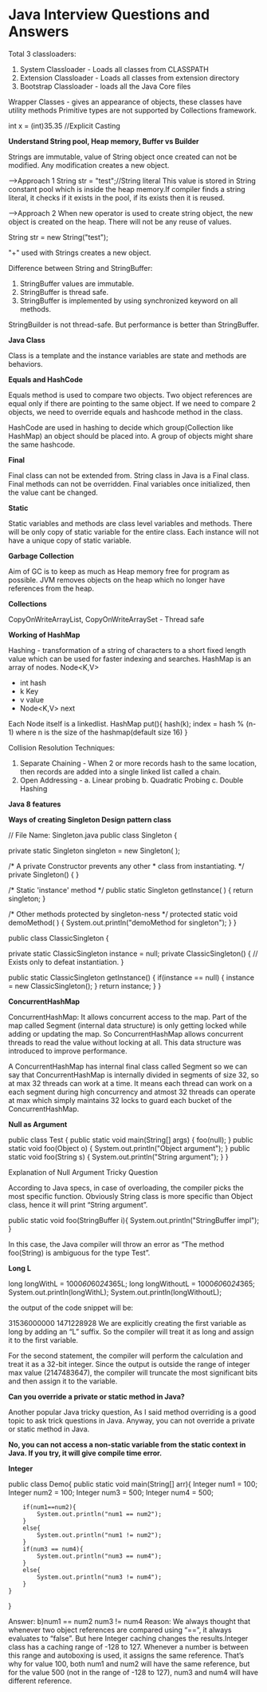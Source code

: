 # Java Interview Questions and Answers

Total 3 classloaders:
1. System Classloader - Loads all classes from CLASSPATH
2. Extension Classloader - Loads all classes from extension directory
3. Bootstrap Classloader - loads all the Java Core files

Wrapper Classes - gives an appearance of objects, these classes have utility methods
Primitive types are not supported by Collections framework.

int x = (int)35.35 //Explicit Casting

**Understand String pool, Heap memory, Buffer vs Builder**

Strings are immutable, value of String object once created can not be modified.
Any modification creates a new object.

-->Approach 1
String str = "test";//String literal
This value is stored in String constant pool which is inside the heap memory.If compiler finds a string literal,
it checks if it exists in the pool, if its exists then it is reused.

-->Approach 2
When new operator is used to create string object, the new object is created on the heap.
There will not be any reuse of values.

String str = new String("test");

"+" used with Strings creates a new object.

Difference between String and StringBuffer:
1. StringBuffer values are immutable.
2. StringBuffer is thread safe.
3. StringBuffer is implemented by using synchronized keyword on all methods.

StringBuilder is not thread-safe. But performance is better than StringBuffer.

**Java Class**

Class is a template and the instance variables are state and methods are behaviors.

**Equals and HashCode**

Equals method is used to compare two objects. Two object references are equal only if there are pointing to the same object.
If we need to compare 2 objects, we need to override equals and hashcode method in the class.

HashCode are used in hashing to decide which group(Collection like HashMap) an object should be placed into.
A group of objects might share the same hashcode.

**Final**

Final class can not be extended from. String class in Java is a Final class.
Final methods can not be overridden.
Final variables once initialized, then the value cant be changed.

**Static**

Static variables and methods are class level variables and methods.
There will be only copy of static variable for the entire class. Each instance will not have a unique copy of static variable.

**Garbage Collection**

Aim of GC is to keep as much as Heap memory free for program as possible.
JVM removes objects on the heap which no longer have references from the heap.

**Collections**

CopyOnWriteArrayList, CopyOnWriteArraySet - Thread safe

**Working of HashMap**

Hashing - transformation of a string of characters to a short fixed length value which can be used for faster indexing
and searches.
HashMap is an array of nodes.
Node<K,V>
- int hash
- k Key
- v value
- Node<K,V> next

Each Node itself is a linkedlist.
HashMap put(){
    hash(k);
    index = hash % (n-1) where n is the size of the hashmap(default size 16)
}

Collision Resolution Techniques:
1. Separate Chaining - When 2 or more records hash to the same location, then records are added into a
   single linked list called a chain.
2. Open Addressing -
    a. Linear probing
    b. Quadratic Probing
    c. Double Hashing   

**Java 8 features**


**Ways of creating Singleton Design pattern class**

// File Name: Singleton.java
public class Singleton {

   private static Singleton singleton = new Singleton( );

   /* A private Constructor prevents any other
    * class from instantiating.
    */
   private Singleton() { }

   /* Static 'instance' method */
   public static Singleton getInstance( ) {
      return singleton;
   }

   /* Other methods protected by singleton-ness */
   protected static void demoMethod( ) {
      System.out.println("demoMethod for singleton");
   }
}

public class ClassicSingleton {

   private static ClassicSingleton instance = null;
   private ClassicSingleton() {
      // Exists only to defeat instantiation.
   }

   public static ClassicSingleton getInstance() {
      if(instance == null) {
         instance = new ClassicSingleton();
      }
      return instance;
   }
}

**ConcurrentHashMap**

ConcurrentHashMap: It allows concurrent access to the map. 
Part of the map called Segment (internal data structure) is only getting locked while adding or updating the map. 
So ConcurrentHashMap allows concurrent threads to read the value without locking at all. 
This data structure was introduced to improve performance.

A ConcurrentHashMap has internal final class called Segment so we can say that 
ConcurrentHashMap is internally divided in segments of size 32, 
so at max 32 threads can work at a time. It means each thread can work on a each segment during high concurrency 
and atmost 32 threads can operate at max which simply maintains 32 locks to guard each bucket of the ConcurrentHashMap.

**Null as Argument**

public class Test {
	public static void main(String[] args) {
		foo(null);
	}
	public static void foo(Object o) {
		System.out.println("Object argument");
	}
	public static void foo(String s) {
		System.out.println("String argument");
	}
}

Explanation of Null Argument Tricky Question

According to Java specs, in case of overloading, the compiler picks the most specific function. 
Obviously String class is more specific than Object class, hence it will print “String argument”.

public static void foo(StringBuffer i){
	System.out.println("StringBuffer impl");
}

In this case, the Java compiler will throw an error as “The method foo(String) is ambiguous for the type Test”.

**Long L**

long longWithL = 1000*60*60*24*365L;
long longWithoutL = 1000*60*60*24*365;
System.out.println(longWithL);
System.out.println(longWithoutL);

the output of the code snippet will be:

31536000000
1471228928
We are explicitly creating the first variable as long by adding an “L” suffix. So the compiler 
will treat it as long and assign it to the first variable.

For the second statement, the compiler will perform the calculation and treat it as a 32-bit integer. 
Since the output is outside the range of integer max value (2147483647), 
the compiler will truncate the most significant bits and then assign it to the variable.

**Can you override a private or static method in Java?**

Another popular Java tricky question, As I said method overriding is a good topic to ask trick questions in Java.
Anyway, you can not override a private or static method in Java.

**No, you can not access a non-static variable from the static context in Java. 
If you try, it will give compile time error.**

**Integer**

public class Demo{ 
    public static void main(String[] arr){ 
        Integer num1 = 100; 
        Integer num2 = 100; 
        Integer num3 = 500; 
        Integer num4 = 500; 
          
        if(num1==num2){ 
            System.out.println("num1 == num2"); 
        } 
        else{ 
            System.out.println("num1 != num2"); 
        } 
        if(num3 == num4){ 
            System.out.println("num3 == num4"); 
        } 
        else{ 
            System.out.println("num3 != num4"); 
        } 
    } 
} 

Answer: b)num1 == num2
                  num3 != num4
Reason: We always thought that whenever two object references are compared using “==”, it always evaluates to “false”.
 But here Integer caching changes the results.Integer class has a caching range of -128 to 127. 
 Whenever a number is between this range and autoboxing is used, it assigns the same reference. 
 That’s why for value 100, both num1 and num2 will have the same reference, 
 but for the value 500 (not in the range of -128 to 127), num3 and num4 will have different reference.






 
